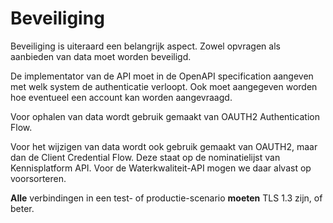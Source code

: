 # Beveiliging

Beveiliging is uiteraard een belangrijk aspect. Zowel opvragen als aanbieden van data moet worden beveiligd.

De implementator van de API moet in de OpenAPI specification aangeven met welk system de authenticatie verloopt. Ook moet aangegeven worden hoe eventueel een account kan worden aangevraagd.

Voor ophalen van data wordt gebruik gemaakt van OAUTH2 Authentication Flow.

Voor het wijzigen van data wordt ook gebruik gemaakt van OAUTH2, maar dan de Client Credential Flow. Deze staat op de nominatielijst van Kennisplatform API. Voor de Waterkwaliteit-API mogen we daar alvast op voorsorteren.

__Alle__ verbindingen in een test- of productie-scenario __moeten__ TLS 1.3 zijn, of beter.
